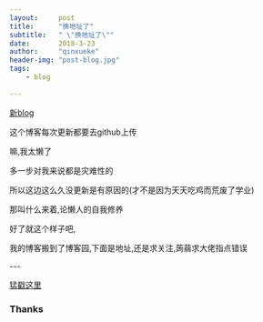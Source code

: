 ```yaml
---
layout:     post
title:      "换地址了"
subtitle:   " \"换地址了\""
date:       2018-3-23
author:     "qinxueke"
header-img: "post-blog.jpg"
tags:
    - blog
   
---
```

[新blog](#build)


这个博客每次更新都要去github上传

嘛,我太懒了

多一步对我来说都是灾难性的

所以这边这么久没更新是有原因的(才不是因为天天吃鸡而荒废了学业)

那叫什么来着,论懒人的自我修养

好了就这个样子吧,

我的博客搬到了博客园,下面是地址,还是求关注,蒟蒻求大佬指点错误

<p id = "build"></p>
---

<a href="http://www.cnblogs.com/seamusopen/">猛戳这里</a>



### Thanks

